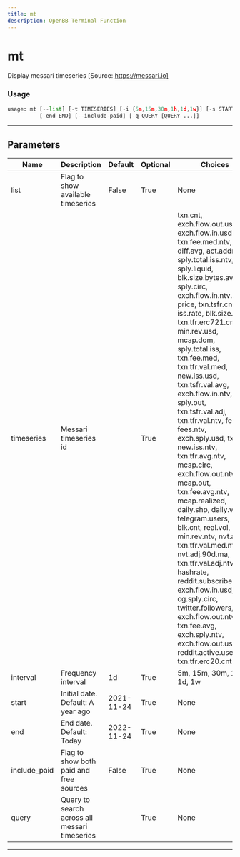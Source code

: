 ```yaml
---
title: mt
description: OpenBB Terminal Function
---
```


# mt

Display messari timeseries [Source: https://messari.io]

### Usage

```python
usage: mt [--list] [-t TIMESERIES] [-i {5m,15m,30m,1h,1d,1w}] [-s START]
          [-end END] [--include-paid] [-q QUERY [QUERY ...]]
```

---

## Parameters

| Name | Description | Default | Optional | Choices |
| ---- | ----------- | ------- | -------- | ------- |
| list | Flag to show available timeseries | False | True | None |
| timeseries | Messari timeseries id |  | True | txn.cnt, exch.flow.out.usd.incl, exch.flow.in.usd.incl, txn.fee.med.ntv, diff.avg, act.addr.cnt, sply.total.iss.ntv, sply.liquid, blk.size.bytes.avg, sply.circ, exch.flow.in.ntv.incl, price, txn.tsfr.cnt, iss.rate, blk.size.byte, txn.tfr.erc721.cnt, min.rev.usd, mcap.dom, sply.total.iss, txn.fee.med, txn.tfr.val.med, new.iss.usd, txn.tsfr.val.avg, exch.flow.in.ntv, sply.out, txn.tsfr.val.adj, txn.tfr.val.ntv, fees, fees.ntv, exch.sply.usd, txn.vol, new.iss.ntv, txn.tfr.avg.ntv, mcap.circ, exch.flow.out.ntv, mcap.out, txn.fee.avg.ntv, mcap.realized, daily.shp, daily.vol, telegram.users, blk.cnt, real.vol, min.rev.ntv, nvt.adj, txn.tfr.val.med.ntv, nvt.adj.90d.ma, txn.tfr.val.adj.ntv, hashrate, reddit.subscribers, exch.flow.in.usd, cg.sply.circ, twitter.followers, exch.flow.out.ntv.incl, txn.fee.avg, exch.sply.ntv, exch.flow.out.usd, reddit.active.users, txn.tfr.erc20.cnt |
| interval | Frequency interval | 1d | True | 5m, 15m, 30m, 1h, 1d, 1w |
| start | Initial date. Default: A year ago | 2021-11-24 | True | None |
| end | End date. Default: Today | 2022-11-24 | True | None |
| include_paid | Flag to show both paid and free sources | False | True | None |
| query | Query to search across all messari timeseries |  | True | None |

---
